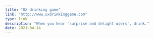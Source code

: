 ```yaml
---
title: "UX drinking game"
link: "http://www.uxdrinkinggame.com"
type: link
description: "When you hear 'surprise and delight users', drink."
date: 2021-04-14
---
```

